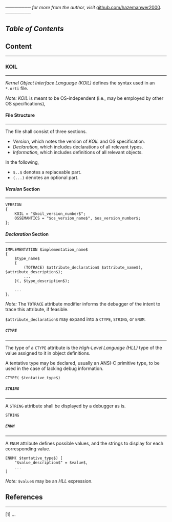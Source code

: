 ──────── *for more from the author, visit* [github.com/hazemanwer2000](https://github.com/hazemanwer2000). ────────
## *Table of Contents*

## Content
---
### KOIL
---
*Kernel Object Interface Language (KOIL)* defines the syntax used in an `*.orti` file.

*Note:* *KOIL* is meant to be OS-independent (i.e., may be employed by other OS specifications),
#### File Structure
---
The file shall consist of three sections.
* *Version*, which notes the version of *KOIL* and OS specification.
* *Declaration*, which includes declarations of all relevant types.
* *Information*, which includes definitions of all relevant objects.

In the following,
* `$..$` denotes a replaceable part.
* `(...)` denotes an optional part.
#### *Version* Section
---
```
VERSION
{
	KOIL = "$koil_version_number$";
	OSSEMANTICS = "$os_version_name$", $os_version_number$;
};
```
#### *Declaration* Section
---
```
IMPLEMENTATION $implementation_name$
{
	$type_name$
	{
		(TOTRACE) $attribute_declaration$ $attribute_name$(, $attribute_description$);
		...
	}(, $type_description$);

	...
};
```

*Note:* The `TOTRACE` attribute modifier informs the debugger of the intent to trace this attribute, if feasible.

`$attribute_declaration$` may expand into a `CTYPE`, `STRING`, or `ENUM`.
##### `CTYPE`
---
The type of a `CTYPE` attribute is the *High-Level Language (HLL)* type of the value assigned to it in object definitions.

A tentative type may be declared, usually an ANSI-C primitive type, to be used in the case of lacking debug information.

```
CTYPE( $tentative_type$)
```
##### `STRING`
---
A `STRING` attribute shall be displayed by a debugger as is.

```
STRING
```
##### `ENUM`
---
A `ENUM` attribute defines possible values, and the strings to display for each corresponding value.

```
ENUM( $tentative_type$) [
	"$value_description$" = $value$,
	...
]
```

*Note:* `$value$` may be an *HLL* expression.
## References
---
[1] ...